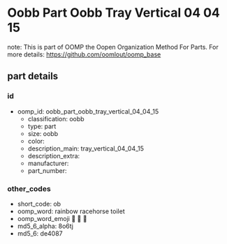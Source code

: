 # Oobb Part Oobb Tray Vertical 04 04 15  

note: This is part of OOMP the Oopen Organization Method For Parts. For more details: https://github.com/oomlout/oomp_base

##  part details





### id
* oomp_id: oobb_part_oobb_tray_vertical_04_04_15
  * classification: oobb
  * type: part
  * size: oobb
  * color: 
  * description_main: tray_vertical_04_04_15
  * description_extra: 
  * manufacturer: 
  * part_number: 

### other_codes
* short_code: ob
* oomp_word: rainbow racehorse toilet
* oomp_word_emoji :rainbow: :racehorse: :toilet:
* md5_6_alpha: 8o6tj
* md5_6: de4087